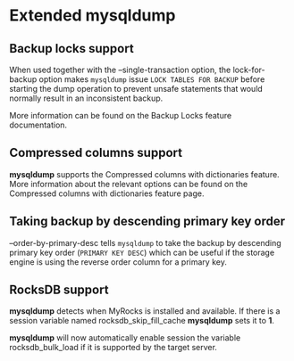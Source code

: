 # Extended mysqldump

## Backup locks support

When used together with the –single-transaction option, the
lock-for-backup option makes `mysqldump` issue `LOCK
TABLES FOR BACKUP` before starting the dump operation to prevent
unsafe statements that would normally result in an inconsistent
backup.

More information can be found on the Backup Locks feature documentation.

## Compressed columns support

**mysqldump** supports the Compressed columns with dictionaries feature. More
information about the relevant options can be found on the
Compressed columns with dictionaries feature page.

## Taking backup by descending primary key order

–order-by-primary-desc tells `mysqldump` to take the backup by
descending primary key order (`PRIMARY KEY DESC`) which can be useful if
the storage engine is using the reverse order column for a primary key.

## RocksDB support

**mysqldump** detects when MyRocks is installed and available.
If there is a session variable named
rocksdb_skip_fill_cache **mysqldump** sets it to **1**.

**mysqldump** will now automatically enable session the variable
rocksdb_bulk_load if it is supported by the target server.

